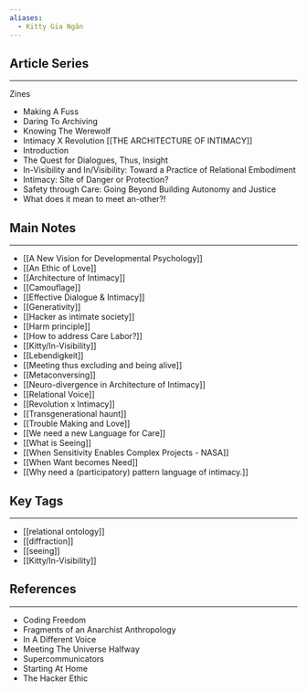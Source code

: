 ```yaml
---
aliases:
  - Kitty Gia Ngân
---
```

## Article Series
-----
Zines
* Making A Fuss
* Daring To Archiving
* Knowing The Werewolf
* Intimacy X Revolution
[[THE ARCHITECTURE OF INTIMACY]]
* Introduction
* The Quest for Dialogues, Thus, Insight
* In-Visibility and In/Visibility: Toward a Practice of Relational Embodiment
* Intimacy: Site of Danger or Protection?
* Safety through Care: Going Beyond Building Autonomy and Justice
* What does it mean to meet an-other?!


## Main Notes
-------
* [[A New Vision for Developmental Psychology]]
* [[An Ethic of Love]]
* [[Architecture of Intimacy]]
* [[Camouflage]]
* [[Effective Dialogue & Intimacy]]
* [[Generativity]]
* [[Hacker as intimate society]]
* [[Harm principle]]
* [[How to address Care Labor?]]
* [[Kitty/In-Visibility]]
* [[Lebendigkeit]]
* [[Meeting thus excluding and being alive]]
* [[Metaconversing]]
* [[Neuro-divergence in Architecture of Intimacy]]
* [[Relational Voice]]
* [[Revolution x Intimacy]]
* [[Transgenerational haunt]]
* [[Trouble Making and Love]]
* [[We need a new Language for Care]]
* [[What is Seeing]]
* [[When Sensitivity Enables Complex Projects - NASA]]
* [[When Want becomes Need]]
* [[Why need a (participatory) pattern language of intimacy.]]


## Key Tags
-----
* [[relational ontology]]
* [[diffraction]]
* [[seeing]]
* [[Kitty/In-Visibility]]


## References
----
* Coding Freedom
* Fragments of an Anarchist Anthropology
* In A Different Voice
* Meeting The Universe Halfway
* Supercommunicators
* Starting At Home
* The Hacker Ethic